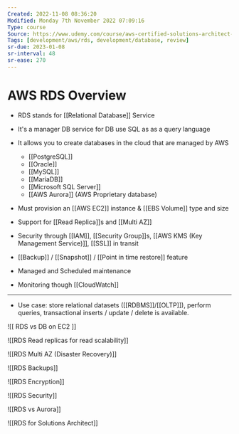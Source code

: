 ```yaml
---
Created: 2022-11-08 08:36:20
Modified: Monday 7th November 2022 07:09:16
Type: course
Source: https://www.udemy.com/course/aws-certified-solutions-architect-associate-saa-c01/?xref=E0Aed11STH4LPUQvCz0GJFABTmM=
Tags: [development/aws/rds, development/database, review]
sr-due: 2023-01-08
sr-interval: 48
sr-ease: 270
---
```




# AWS RDS Overview

- RDS stands for [[Relational Database]] Service
- It's a manager DB service for DB use SQL as as a query language
- It allows you to create databases in the cloud that are managed by AWS
    - [[PostgreSQL]]
    - [[Oracle]]
    - [[MySQL]]
    - [[MariaDB]]
    - [[Microsoft SQL Server]]
    - [[AWS Aurora]] (AWS Proprietary database)

- Must provision an [[AWS EC2]] instance & [[EBS Volume]] type and size
- Support for [[Read Replica]]s and [[Multi AZ]]
- Security through [[IAM]], [[Security Group]]s, [[AWS KMS (Key Management Service)]], [[SSL]] in transit
- [[Backup]] / [[Snapshot]] / [[Point in time restore]] feature
- Managed and Scheduled maintenance
- Monitoring though [[CloudWatch]]

---

- Use case: store relational datasets ([[RDBMS]]/[[OLTP]]), perform queries, transactional inserts / update / delete is available.


![[ RDS vs DB on EC2 ]]

![[RDS Read replicas for read scalability]]

![[RDS Multi AZ (Disaster Recovery)]]


![[RDS Backups]]

![[RDS Encryption]]

![[RDS Security]]

![[RDS vs Aurora]]

![[RDS for Solutions Architect]]
